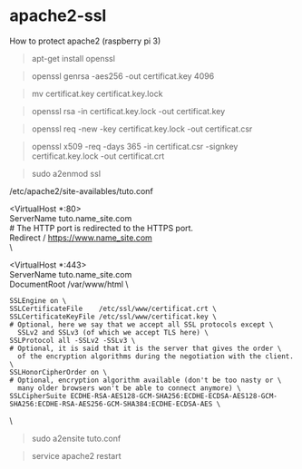# apache2-ssl
How to protect apache2 (raspberry pi 3)

> apt-get install openssl

> openssl genrsa -aes256 -out certificat.key 4096

> mv certificat.key certificat.key.lock

> openssl rsa -in certificat.key.lock -out certificat.key

> openssl req -new -key certificat.key.lock -out certificat.csr

> openssl x509 -req -days 365 -in certificat.csr -signkey certificat.key.lock -out certificat.crt

> sudo a2enmod ssl



/etc/apache2/site-availables/tuto.conf



<VirtualHost *:80> \
    ServerName      tuto.name_site.com \
    # The HTTP port is redirected to the HTTPS port. \
    Redirect        / https://www.name_site.com \
</VirtualHost> \

<VirtualHost *:443> \
    ServerName      tuto.name_site.com \
    DocumentRoot    /var/www/html \
        
    SSLEngine on \
    SSLCertificateFile    /etc/ssl/www/certificat.crt \
    SSLCertificateKeyFile /etc/ssl/www/certificat.key \
    # Optional, here we say that we accept all SSL protocols except \
      SSLv2 and SSLv3 (of which we accept TLS here) \
    SSLProtocol all -SSLv2 -SSLv3 \
    # Optional, it is said that it is the server that gives the order \
      of the encryption algorithms during the negotiation with the client. \
    SSLHonorCipherOrder on \
    # Optional, encryption algorithm available (don't be too nasty or \
      many older browsers won't be able to connect anymore) \
    SSLCipherSuite ECDHE-RSA-AES128-GCM-SHA256:ECDHE-ECDSA-AES128-GCM-SHA256:ECDHE-RSA-AES256-GCM-SHA384:ECDHE-ECDSA-AES \
</VirtualHost> \


> sudo a2ensite tuto.conf

> service apache2 restart
